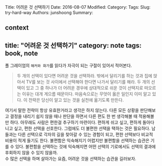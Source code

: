 Title: 어려운 것 선택하기
Date: 2016-08-07
Modified:
Category:
Tags:
Slug: try-hard-way
Authors: junshoong
Summary:


context
---
title: "어려운 것 선택하기"
category: note
tags: book, note
---
폴 그레이엄의 `해커와 화가`를 읽다가 자극이 되는 구절이 있어서 적어본다.


> 두 개의 선택이 있다면 어려운 것을 선택하라. 밖에서 달리기를 하는 것과 집에 앉아서 TV를 보는 것 사이에서 선택해야 한다면 나가서 달리기를 해라. 두 개의 선택이 있고 그 중 하나가 더 어려운 경우에 상대적으로 쉬운 것이 선택지로 떠오르는 이유는 대개 게으름 때문이다. 마음속으로는 무엇이 옳은 일인지 이미 알고 있다. 이 전략은 당신이 알고 있는 것을 실천에 옮기도록 만든다.


여기서 말한 전략이 항상 유효한거라고 생각은 하지 않는다. 다른 모든 상황을 판단해보고 결정을 내리기 쉽지 않을 때나 판단을 하면서 다른 편도 한 번 생각해볼 때 적용해볼만 하다. 아무래도 사람은 편한걸 추구하기 마련이다. 편하게 쉬고 싶고, 편하게 돌아다니고 싶고, 편한 선택을 선호한다. 그럼에도 더 불편한 선택을 택하는 것은 필요하다. 남들과는 다른 선택으로 각자의 길을 찾아갈 수 있는 경험이 되고, 편한 선택보다 비교적 비용이 적게 들기도 한다. 불편함은 익숙해지기 어렵지만 불편함을 선택하는 습관은 기를 수 있다. 불편함을 선택하는 것에 익숙해지면 어떤 선택의 기로에서도 선택의 결과에 후회하지 않을 수 있지 않을까.  
수 많은 선택을 하며 살아가는 요즘, 어려운 것을 선택하는 습관을 길러보자.
